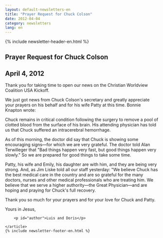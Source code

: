```yaml
---
layout: default-newsletters-en
title: "Prayer Request for Chuck Colson"
date: 2012-04-04
category: newsletters
lang: en
---
```

<div id="newsletter">
{% include newsletter-header-en.html %}
	<article>
	    <h1>Prayer Request for Chuck Colson</h1>
		<h2 id="article-date"><time datetime="2012-04-04">April 4, 2012</time></h2>
		<p id="first-paragraph">Thank you for taking time to open our news on the Christian Worldview Coalition USA Kickoff.</p>
		<p>We just got news from Chuck Colson's secretary and greatly appreciate your prayers on his behalf and for his wife Patty at this time. Bonnie Knapton wrote:</p>
		<p>Chuck remains in critical condition following the surgery to remove a pool of clotted blood from the surface of his brain. His attending physician has told us that Chuck suffered an intracerebral hemorrhage.</p>
		<p>As of this morning, the doctor did say that Chuck is showing some encouraging signs—for which we are very grateful. The doctor told Alan Terwilleger that "Bad things happen very fast, but good things happen very slowly." So we are prepared for good things to take some time.</p>
		<p>Patty, his wife and Emily, his daughter are with him, and they are being very strong. And, as Jim Liske told all our staff yesterday: "We believe Chuck has the best medical care in the country and are so grateful for the many doctors, nurses and other medical professionals who are treating him. We believe that we serve a higher authority—the Great Physician—and are hoping and praying for Chuck's full recovery.</p>
		<p>Thank you so much for your prayers and for your love for Chuck and Patty.</p>
		<p>Yours in Jesus,</p>

		<p id="author">Luis and Doris</p>

	</article>
	{% include newsletter-footer-en.html %}
</div>
